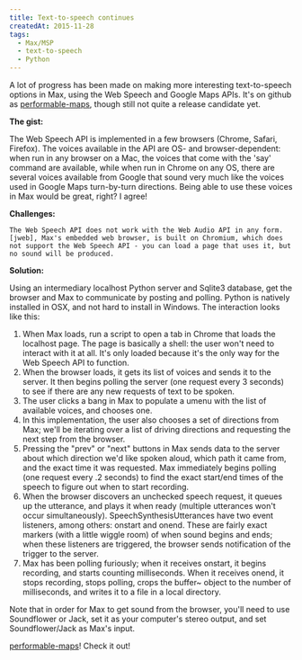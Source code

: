 ```yaml
---
title: Text-to-speech continues
createdAt: 2015-11-28
tags:
  - Max/MSP
  - text-to-speech
  - Python
---
```


A lot of progress has been made on making more interesting text-to-speech options in Max, using the Web Speech and Google Maps APIs. It's on github as [performable-maps](https://github.com/thely/performable-maps), though still not quite a release candidate yet.

**The gist:**

The Web Speech API is implemented in a few browsers (Chrome, Safari, Firefox). The voices available in the API are OS- and browser-dependent: when run in any browser on a Mac, the voices that come with the 'say' command are available, while when run in Chrome on any OS, there are several voices available from Google that sound very much like the voices used in Google Maps turn-by-turn directions. Being able to use these voices in Max would be great, right? I agree!

**Challenges:**

    The Web Speech API does not work with the Web Audio API in any form.
    [jweb], Max's embedded web browser, is built on Chromium, which does not support the Web Speech API - you can load a page that uses it, but no sound will be produced.

**Solution:**

Using an intermediary localhost Python server and Sqlite3 database, get the browser and Max to communicate by posting and polling. Python is natively installed in OSX, and not hard to install in Windows. The interaction looks like this:

1. When Max loads, run a script to open a tab in Chrome that loads the localhost page. The page is basically a shell: the user won't need to interact with it at all. It's only loaded because it's the only way for the Web Speech API to function.
2. When the browser loads, it gets its list of voices and sends it to the server. It then begins polling the server (one request every 3 seconds) to see if there are any new requests of text to be spoken.
3. The user clicks a bang in Max to populate a umenu with the list of available voices, and chooses one.
4. In this implementation, the user also chooses a set of directions from Max; we'll be iterating over a list of driving directions and requesting the next step from the browser.
5. Pressing the "prev" or "next" buttons in Max sends data to the server about which direction we'd like spoken aloud, which path it came from, and the exact time it was requested. Max immediately begins polling (one request every .2 seconds) to find the exact start/end times of the speech to figure out when to start recording.
6. When the browser discovers an unchecked speech request, it queues up the utterance, and plays it when ready (multiple utterances won't occur simultaneously). SpeechSynthesisUtterances have two event listeners, among others: onstart and onend. These are fairly exact markers (with a little wiggle room) of when sound begins and ends; when these listeners are triggered, the browser sends notification of the trigger to the server.
7. Max has been polling furiously; when it receives onstart, it begins recording, and starts counting milliseconds. When it receives onend, it stops recording, stops polling, crops the buffer~ object to the number of milliseconds, and writes it to a file in a local directory.

Note that in order for Max to get sound from the browser, you'll need to use Soundflower or Jack, set it as your computer's stereo output, and set Soundflower/Jack as Max's input.

[performable-maps](https://github.com/thely/performable-maps)! Check it out!